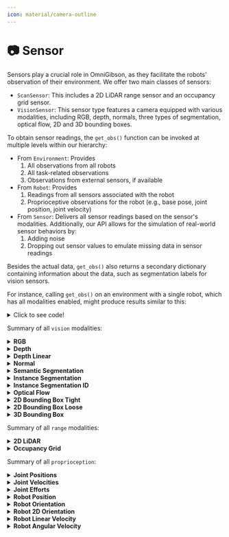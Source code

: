 ```yaml
---
icon: material/camera-outline
---
```


# 📷 **Sensor**

Sensors play a crucial role in OmniGibson, as they facilitate the robots' observation of their environment. We offer two main classes of sensors:

 - `ScanSensor`: This includes a 2D LiDAR range sensor and an occupancy grid sensor.
 - `VisionSensor`: This sensor type features a camera equipped with various modalities, including RGB, depth, normals, three types of segmentation, optical flow, 2D and 3D bounding boxes.

To obtain sensor readings, the `get_obs()` function can be invoked at multiple levels within our hierarchy:

 - From `Environment`: Provides
    1. All observations from all robots
    2. All task-related observations
    3. Observations from external sensors, if available
 - From `Robot`: Provides
    1. Readings from all sensors associated with the robot
    2. Proprioceptive observations for the robot (e.g., base pose, joint position, joint velocity)
 - From `Sensor`: Delivers all sensor readings based on the sensor's modalities. Additionally, our API allows for the simulation of real-world sensor behaviors by:
    1. Adding noise
    2. Dropping out sensor values to emulate missing data in sensor readings

Besides the actual data, `get_obs()` also returns a secondary dictionary containing information about the data, such as segmentation labels for vision sensors.

For instance, calling `get_obs()` on an environment with a single robot, which has all modalities enabled, might produce results similar to this:

<details>
<summary>Click to see code!</summary>
<pre><code>
data: 
{
    "robot0": {
        "robot0:laser_link:Lidar:0": {
            "scan": np.array(...),
            "occupancy_grid": np.array(...)
        },
        "robot0:eyes:Camera:0": {
            "rgb": np.array(...),
            "depth": np.array(...),
            "depth_linear": np.array(...),
            "normal": np.array(...),
            "flow": np.array(...),
            "bbox_2d_tight": np.array(...),
            "bbox_2d_loose": np.array(...),
            "bbox_3d": np.array(...),
            "seg_semantic": np.array(...),
            "seg_instance": np.array(...),
            "seg_instance_id": np.array(...)
        },
        "proprio": np.array(...)
    }
    "task": {
        "low_dim": np.array(...)
    }
}

info:
{
    'robot0': {
        'robot0:laser_link:Lidar:0': {}, 
        'robot0:eyes:Camera:0': {
            'seg_semantic': {'298104422': 'object', '764121901': 'background', '2814990211': 'agent'}, 
            'seg_instance': {...}, 
            'seg_instance_id': {...}
        }, 
        'proprio': {}
    }
}
</code></pre>
</details>

Summary of all `vision` modalities:

<details>
    <summary><strong>RGB</strong></summary>
    <p>RGB image of the scene from the camera perspective.</p>
    <p>Size: (height, width, 4), numpy.uint8</p>
    <img src="../assets/camera_asset/rgb.png" alt="rgb">
</details>

<details>
    <summary><strong>Depth</strong></summary>
    <p>Distance between the camera and everything else in the scene.</p>
    <p>Size: (height, width), numpy.float32</p>
    <img src="../assets/camera_asset/depth.png" alt="Depth Map">
</details>

<details>
    <summary><strong>Depth Linear</strong></summary>
    <p>Distance between the camera and everything else in the scene, where distance measurement is linearly proportional to the actual distance.</p>
    <p>Size: (height, width), numpy.float32</p>
    <img src="../assets/camera_asset/depth_linear.png" alt="Depth Map Linear">
</details>

<details>
    <summary><strong>Normal</strong></summary>
    <p>Surface normals - vectors perpendicular to the surface of objects in the scene.</p>
    <p>Size: (height, width, 4), numpy.float32</p>
    <img src="../assets/camera_asset/normal.png" alt="Normal">
</details>

<details>
    <summary><strong>Semantic Segmentation</strong></summary>
    <p>Each pixel is assigned a label, indicating the object category it belongs to (e.g., table, chair).</p>
    <p>Size: (height, width), numpy.uint32</p>
    <img src="../assets/camera_asset/seg_semantic.png" alt="Semantic Segmentation">
</details>

<details>
    <summary><strong>Instance Segmentation</strong></summary>
    <p>Each pixel is assigned a label, indicating the specific object instance it belongs to (e.g., table1, chair2).</p>
    <p>Size: (height, width), numpy.uint32</p>
    <img src="../assets/camera_asset/seg_instance.png" alt="Instance Segmentation">
</details>

<details>
    <summary><strong>Instance Segmentation ID</strong></summary>
    <p>Each pixel is assigned a label, indicating the specific object instance it belongs to (e.g., /World/table1/visuals, /World/chair2/visuals).</p>
    <p>Size: (height, width), numpy.uint32</p>
    <img src="../assets/camera_asset/seg_instance_id.png" alt="Instance Segmentation ID">
</details>

<details>
    <summary><strong>Optical Flow</strong></summary>
    <p>Optical flow - motion of pixels belonging to objects caused by the relative motion between the camera and the scene.</p>
    <p>Size: (height, width, 4), numpy.float32</p>
</details>

<details>
    <summary><strong>2D Bounding Box Tight</strong></summary>
    <p>2D bounding boxes wrapping individual objects, excluding any parts that are occluded.</p>
    <p>Size: a list of <br>
        semanticID, numpy.uint32;<br> 
        x_min, numpy.int32;<br> 
        y_min, numpy.int32;<br>  
        x_max, numpy.int32;<br> 
        y_max, numpy.int32;<br> 
        occlusion_ratio, numpy.float32</p>
    <img src="../assets/camera_asset/bbox_2d_tight.png" alt="2D Bounding Box Tight">
</details>

<details>
    <summary><strong>2D Bounding Box Loose</strong></summary>
    <p>2D bounding boxes wrapping individual objects, including occluded parts.</p>
    <p>Size: a list of <br>
        semanticID, numpy.uint32;<br> 
        x_min, numpy.int32;<br> 
        y_min, numpy.int32;<br>  
        x_max, numpy.int32;<br> 
        y_max, numpy.int32;<br> 
        occlusion_ratio, numpy.float32</p>
    <img src="../assets/camera_asset/bbox_2d_loose.png" alt="2D Bounding Box Loose">
</details>

<details>
    <summary><strong>3D Bounding Box</strong></summary>
    <p>3D bounding boxes wrapping individual objects.</p>
    <p>Size: a list of <br>
        semanticID, numpy.uint32;<br> 
        x_min, numpy.float32;<br>
        y_min, numpy.float32;<br>
        z_min, numpy.float32;<br>
        x_max, numpy.float32;<br>
        y_max, numpy.float32;<br>
        z_max, numpy.float32;<br>
        transform (4x4), numpy.float32;<br>
        occlusion_ratio, numpy.float32</p>
</details>

Summary of all `range` modalities:

<details>
    <summary><strong>2D LiDAR</strong></summary>
    <p>Distances to surrounding objects by emitting laser beams and detecting the reflected light.</p>
    <p>Size: (# of horizontal rays, # of vertical rays), numpy.float32</p>
</details>

<details>
    <summary><strong>Occupancy Grid</strong></summary>
    <p>A representation of the environment as a 2D grid where each cell indicates the presence (or absence) of an obstacle.</p>
    <p>Size: (grid resolution, grid resolution), numpy.float32</p>
</details>

Summary of all `proprioception`:

<details>
    <summary><strong>Joint Positions</strong></summary>
    <p>Joint positions.</p>
    <p>Size: # of joints, numpy.float64</p>
</details>

<details>
    <summary><strong>Joint Velocities</strong></summary>
    <p>Joint velocities.</p>
    <p>Size: # of joints, numpy.float64</p>
</details>

<details>
    <summary><strong>Joint Efforts</strong></summary>
    <p>Torque measured at each joint.</p>
    <p>Size: # of joints, numpy.float64</p>
</details>

<details>
    <summary><strong>Robot Position</strong></summary>
    <p>Robot position in the world frame.</p>
    <p>Size: (x, y, z), numpy.float64</p>
</details>

<details>
    <summary><strong>Robot Orientation</strong></summary>
    <p>Robot global euler orientation.</p>
    <p>Size: (roll, pitch, yaw), numpy.float64</p>
</details>

<details>
    <summary><strong>Robot 2D Orientation</strong></summary>
    <p>Robot orientation on the XY plane of the world frame.</p>
    <p>Size: angle, numpy.float64</p>
</details>

<details>
    <summary><strong>Robot Linear Velocity</strong></summary>
    <p>Robot linear velocity.</p>
    <p>Size: (x_vel, y_vel, z_vel), numpy.float64</p>
</details>

<details>
    <summary><strong>Robot Angular Velocity</strong></summary>
    <p>Robot angular velocity.</p>
    <p>Size: (x_vel, y_vel, z_vel), numpy.float64</p>
</details>
